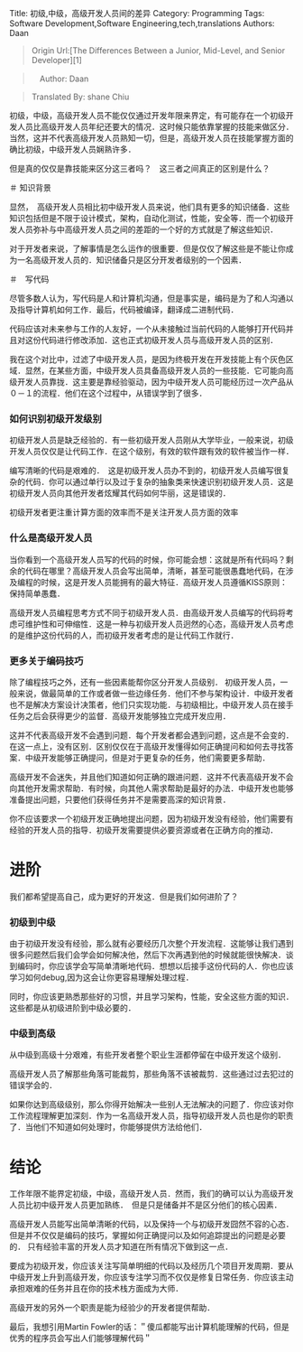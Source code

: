 Title: 初级,中级，高级开发人员间的差异
Category: Programming
Tags: Software Development,Software Engineering,tech,translations
Authors: Daan

> Origin Url:[The Differences Between a Junior, Mid-Level, and Senior Developer][1]

>　Author: Daan

> Translated By: shane Chiu

初级，中级，高级开发人员不能仅仅通过开发年限来界定，有可能存在一个初级开发人员比高级开发人员年纪还要大的情况．这时候只能依靠掌握的技能来做区分．当然，这并不代表高级开发人员熟知一切，但是，高级开发人员在技能掌握方面的确比初级，中级开发人员娴熟许多．

但是真的仅仅是靠技能来区分这三者吗？　这三者之间真正的区别是什么？


＃ 知识背景

显然，　高级开发人员相比初中级开发人员来说，他们具有更多的知识储备．这些知识包括但是不限于设计模式，架构，自动化测试，性能，安全等．而一个初级开发人员弥补与中高级开发人员之间的差距的一个好的方式就是了解这些知识．

对于开发者来说，了解事情是怎么运作的很重要．但是仅仅了解这些是不能让你成为一名高级开发人员的．知识储备只是区分开发者级别的一个因素．

＃　写代码

尽管多数人认为，写代码是人和计算机沟通，但是事实是，编码是为了和人沟通以及指导计算机如何工作．最后，代码被编译，翻译成二进制代码．

代码应该对未来参与工作的人友好，一个从未接触过当前代码的人能够打开代码并且对这份代码进行修改添加．这也正式初级开发人员与高级开发人员的区别．

我在这个对比中，过滤了中级开发人员，是因为终极开发在开发技能上有个灰色区域．显然，在某些方面，中级开发人员具备高级开发人员的一些技能．它可能向高级开发人员靠拢．这主要是靠经验驱动，因为中级开发人员可能经历过一次产品从０－１的流程．他们在这个过程中，从错误学到了很多．

### 如何识别初级开发级别

初级开发人员是缺乏经验的．有一些初级开发人员刚从大学毕业，一般来说，初级开发人员仅仅是让代码工作．在这个级别，有效的软件跟有效的软件被当作一样．

编写清晰的代码是艰难的．　这是初级开发人员办不到的，初级开发人员编写很复杂的代码．你可以通过单行以及过于复杂的抽象类来快速识别初级开发人员．这是初级开发人员向其他开发者炫耀其代码如何华丽，这是错误的．

初级开发者更注重计算方面的效率而不是关注开发人员方面的效率

### 什么是高级开发人员


当你看到一个高级开发人员写的代码的时候，你可能会想：这就是所有代码吗？剩余的代码在哪里？高级开发人员会写出简单，清晰，甚至可能很愚蠢地代码，在涉及编程的时候，这是开发人员能拥有的最大特征．高级开发人员遵循KISS原则：保持简单愚蠢．

高级开发人员编程思考方式不同于初级开发人员．由高级开发人员编写的代码将考虑可维护性和可伸缩性．这是一种与初级开发人员迥然的心态，高级开发人员考虑的是维护这份代码的人，而初级开发者考虑的是让代码工作就行．

### 更多关于编码技巧

除了编程技巧之外，还有一些因素能帮你区分开发人员级别．
初级开发人员，一般来说，做最简单的工作或者做一些边缘任务．他们不参与架构设计．中级开发者也不是解决方案设计决策者，他们只实现功能．与初级相比，中级开发人员在接手任务之后会获得更少的监督．高级开发能够独立完成开发应用．

这并不代表高级开发不会遇到问题．每个开发者都会遇到问题，这点是不会变的．在这一点上，没有区别．区别仅仅在于高级开发懂得如何正确提问和如何去寻找答案．中级开发能够正确提问，但是对于更复杂的任务，他们需要更多帮助．

高级开发不会迷失，并且他们知道如何正确的跟进问题．这并不代表高级开发不会向其他开发需求帮助．有时候，向其他人需求帮助是最好的办法．中级开发也能够准备提出问题，只要他们获得任务并不是需要高深的知识背景．

你不应该要求一个初级开发正确地提出问题，因为初级开发没有经验，他们需要有经验的开发人员的指导．初级开发需要提供必要资源或者在正确方向的推动．

# 进阶
我们都希望提高自己，成为更好的开发这．但是我们如何进阶了？

### 初级到中级

由于初级开发没有经验，那么就有必要经历几次整个开发流程．这能够让我们遇到很多问题然后我们会学会如何解决他，然后下次再遇到他的时候就能很快解决．谈到编码时，你应该学会写简单清晰地代码．想想以后接手这份代码的人．你也应该学习如何debug,因为这会让你更容易理解处理过程．

同时，你应该更熟悉那些好的习惯，并且学习架构，性能，安全这些方面的知识．这些都是从初级进阶到中级必要的．

### 中级到高级

从中级到高级十分艰难，有些开发者整个职业生涯都停留在中级开发这个级别．

高级开发人员了解那些角落可能裁剪，那些角落不该被裁剪．这些通过过去犯过的错误学会的．

如果你达到高级级别，那么你得开始解决一些别人无法解决的问题了．你应该对你工作流程理解更加深刻．作为一名高级开发人员，指导初级开发人员也是你的职责了．当他们不知道如何处理时，你能够提供方法给他们．

# 结论

工作年限不能界定初级，中级，高级开发人员．然而，我们的确可以认为高级开发人员比初中级开发人员更加熟练．　但是只是储备并不是区分他们的核心因素．

高级开发人员能写出简单清晰的代码，以及保持一个与初级开发囧然不容的心态．但是并不仅仅是编码的技巧，掌握如何正确提问以及如何追踪提出的问题是必要的．
只有经验丰富的开发人员才知道在所有情况下做到这一点．

要成为初级开发，你应该关注写简单明细的代码以及经历几个项目开发周期．要从中级开发上升到高级开发，你应该专注学习而不仅仅是修复日常任务．你应该主动承担艰难的任务并且在你的技术栈方面成为大师．

高级开发的另外一个职责是能为经验少的开发者提供帮助．

最后，我想引用Martin  Fowler的话：＂傻瓜都能写出计算机能理解的代码，但是优秀的程序员会写出人们能够理解代码＂